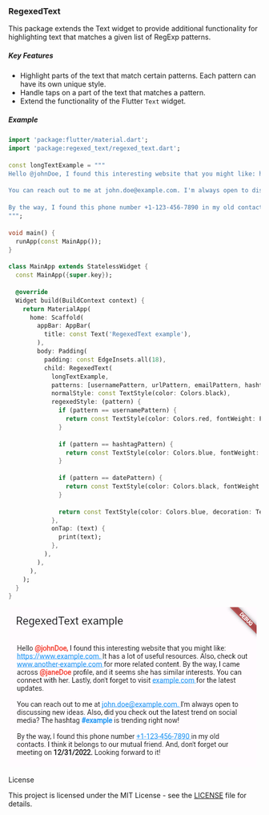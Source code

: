### RegexedText

This package extends the Text widget to provide additional functionality for highlighting text that matches a given list of RegExp patterns.

##### Key Features

- Highlight parts of the text that match certain patterns. Each pattern can have its own unique style.
- Handle taps on a part of the text that matches a pattern.
- Extend the functionality of the Flutter `Text` widget.

##### Example

```dart
import 'package:flutter/material.dart';
import 'package:regexed_text/regexed_text.dart';

const longTextExample = """
Hello @johnDoe, I found this interesting website that you might like: https://www.example.com. It has a lot of useful resources. Also, check out www.another-example.com for more related content. By the way, I came across @janeDoe profile, and it seems she has similar interests. You can connect with her. Lastly, don't forget to visit example.com for the latest updates.

You can reach out to me at john.doe@example.com. I'm always open to discussing new ideas. Also, did you check out the latest trend on social media? The hashtag #example is trending right now!

By the way, I found this phone number +1-123-456-7890 in my old contacts. I think it belongs to our mutual friend. And, don't forget our meeting on 12/31/2022. Looking forward to it!
""";

void main() {
  runApp(const MainApp());
}

class MainApp extends StatelessWidget {
  const MainApp({super.key});

  @override
  Widget build(BuildContext context) {
    return MaterialApp(
      home: Scaffold(
        appBar: AppBar(
          title: const Text('RegexedText example'),
        ),
        body: Padding(
          padding: const EdgeInsets.all(18),
          child: RegexedText(
            longTextExample,
            patterns: [usernamePattern, urlPattern, emailPattern, hashtagPattern, phoneNumberPattern, datePattern],
            normalStyle: const TextStyle(color: Colors.black),
            regexedStyle: (pattern) {
              if (pattern == usernamePattern) {
                return const TextStyle(color: Colors.red, fontWeight: FontWeight.w600);
              }

              if (pattern == hashtagPattern) {
                return const TextStyle(color: Colors.blue, fontWeight: FontWeight.w600);
              }

              if (pattern == datePattern) {
                return const TextStyle(color: Colors.black, fontWeight: FontWeight.w600);
              }

              return const TextStyle(color: Colors.blue, decoration: TextDecoration.underline);
            },
            onTap: (text) {
              print(text);
            },
          ),
        ),
      ),
    );
  }
}
```

![screenshoot](./example/screenshoot.png)


License

This project is licensed under the MIT License - see the [LICENSE](https://github.com/elrizwiraswara/regexed_text?tab=MIT-1-ov-file) file for details.
